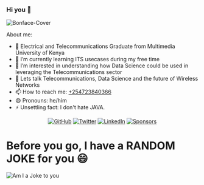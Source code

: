 ### Hi you 👋

<!--
** tevish321/tevish321** is a ✨ _special_ ✨ repository because its `README.md` (this file) appears on your GitHub profile.-->


![Bonface-Cover](https://github.com/tevish321/tevish321/blob/main/cover.gif?raw=true)

About me:

- 🔭 Electrical and Telecommunications Graduate from Multimedia University of Kenya
- 🌱 I’m currently learning ITS usecases during my free time
- 🤔 I’m interested in understanding how Data Science could be used in leveraging the Telecommunications sector
- 💬 Lets talk Telecommunications, Data Science and the future of Wireless Networks
- 📫 How to reach me: <a href="tel:+254723840366">+254723840366</a>
- 😄 Pronouns: he/him
- ⚡ Unsettling fact: I don't hate JAVA.

<p align="center">
	<a href="https://github.com/tevish321"><img src="https://img.shields.io/github/followers/tevish321.svg?label=GitHub&style=social" alt="GitHub"></a>
	<a href="https://twitter.com/eng_in_here"><img src="https://img.shields.io/twitter/follow/eng_in_here?label=Twitter&style=social" alt="Twitter"></a>
	<a href="https://www.linkedin.com/in/Boniface Mutea"><img src="https://img.shields.io/badge/LinkedIn--_.svg?style=social&logo=linkedin" alt="LinkedIn"></a>
	<a href="https://github.com/sponsors/tevish321"><img src="https://img.shields.io/badge/Sponsors--_.svg?style=social&logo=github&logoColor=EA4AAA" alt="Sponsors"></a>
	
</p>

# Before you go, I have a **RANDOM JOKE** for you :smile:

![Am I a Joke to you](https://readme-jokes.vercel.app/api)
